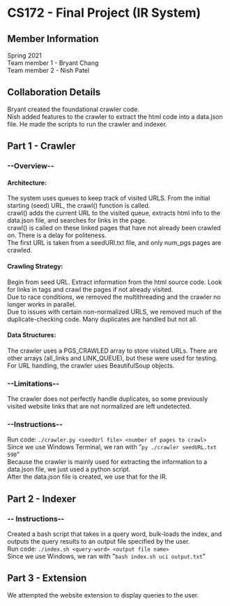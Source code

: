 # CS172 - Final Project (IR System)

## Member Information
Spring 2021  
Team member 1 - Bryant Chang  
Team member 2 - Nish Patel
  
## Collaboration Details
Bryant created the foundational crawler code.  
Nish added features to the crawler to extract the html code into a data.json file. He made the scripts to run the crawler and indexer.
  
## Part 1 - Crawler
### --Overview--
####	Architecture:
The system uses queues to keep track of visited URLS. From the initial starting (seed) URL, the crawl() function is called.  
crawl() adds the current URL to the visited queue, extracts html info to the data.json file, and searches for links in the page.  
crawl() is called on these linked pages that have not already been crawled on. There is a delay for politeness.  
The first URL is taken from a seedURl.txt file, and only num_pgs pages are crawled.  
####	Crawling Strategy:
Begin from seed URL. Extract information from the html source code. Look for links in <a> tags and crawl the pages if not already visited.  
Due to race conditions, we removed the multithreading and the crawler no longer works in parallel.  
Due to issues with certain non-normalized URLS, we removed much of the duplicate-checking code. Many duplicates are handled but not all.  
####	Data Structures:
The crawler uses a PGS_CRAWLED array to store visited URLs. There are other arrays (all_links and LINK_QUEUE), but these were used for testing.  
For URL handling, the crawler uses BeautifulSoup objects.  
### --Limitations--
The crawler does not perfectly handle duplicates, so some previously visited website links that are not normalized are left undetected.  
### --Instructions--
Run code: `./crawler.py <seedUrl file> <number of pages to crawl>`  
  Since we use Windows Terminal, we ran with "`py ./crawler seedURL.txt 590`"  
  Because the crawler is mainly used for extracting the information to a data.json file, we just used a python script.  
  After the data.json file is created, we use that for the IR.  

## Part 2 - Indexer
### -- Instructions--
Created a bash script that takes in a query word, bulk-loads the index, and outputs the query results to an output file specified by the user.  
  Run code: `./index.sh <query-word> <output file name>`  
  Since we use Windows, we ran with "`bash index.sh uci output.txt`"  

## Part 3 - Extension
  We attempted the website extension to display queries to the user.
